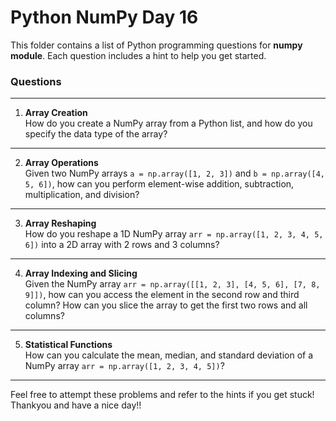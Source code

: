 # Python NumPy **Day 16**

This folder contains a list of Python programming questions for **numpy module**. Each question includes a hint to help you get started.

### Questions

---

1. **Array Creation**  
   How do you create a NumPy array from a Python list, and how do you specify the data type of the array?

---

2. **Array Operations**  
   Given two NumPy arrays `a = np.array([1, 2, 3])` and `b = np.array([4, 5, 6])`, how can you perform element-wise addition, subtraction, multiplication, and division?

---

3. **Array Reshaping**  
   How do you reshape a 1D NumPy array `arr = np.array([1, 2, 3, 4, 5, 6])` into a 2D array with 2 rows and 3 columns?

---

4. **Array Indexing and Slicing**  
   Given the NumPy array `arr = np.array([[1, 2, 3], [4, 5, 6], [7, 8, 9]])`, how can you access the element in the second row and third column? How can you slice the array to get the first two rows and all columns?

---

5. **Statistical Functions**  
   How can you calculate the mean, median, and standard deviation of a NumPy array `arr = np.array([1, 2, 3, 4, 5])`?

---

Feel free to attempt these problems and refer to the hints if you get stuck!
Thankyou and have a nice day!!
